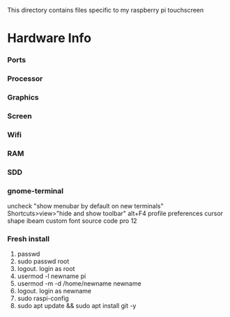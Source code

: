 This directory contains files specific to my raspberry pi touchscreen

Hardware Info
=============

### Ports

### Processor

### Graphics

### Screen

### Wifi

### RAM

### SDD

### gnome-terminal
uncheck "show menubar by default on new terminals"
Shortcuts>view>"hide and show toolbar" alt+F4
profile preferences
  cursor shape ibeam
  custom font source code pro 12

### Fresh install

1. passwd
2. sudo passwd root
3. logout. login as root
4. usermod -l newname pi
5. usermod -m -d /home/newname newname
6. logout. login as newname
7. sudo raspi-config
8. sudo apt update && sudo apt install git -y